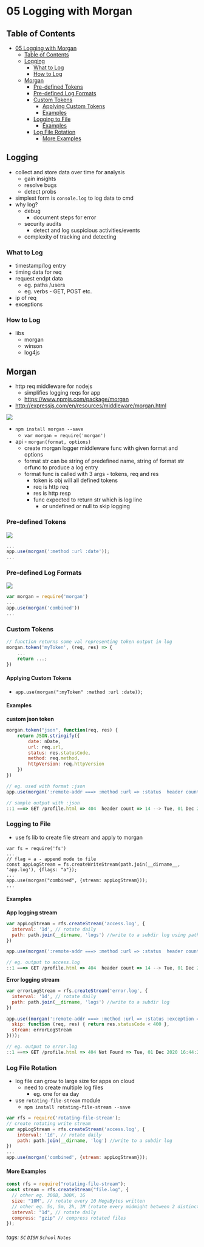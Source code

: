 

05 Logging with Morgan
===




## Table of Contents

- [05 Logging with Morgan](#05-logging-with-morgan)
  * [Table of Contents](#table-of-contents)
  * [Logging](#logging)
    + [What to Log](#what-to-log)
    + [How to Log](#how-to-log)
  * [Morgan](#morgan)
    + [Pre-defined Tokens](#pre-defined-tokens)
    + [Pre-defined Log Formats](#pre-defined-log-formats)
    + [Custom Tokens](#custom-tokens)
      - [Applying Custom Tokens](#applying-custom-tokens)
      - [Examples](#examples)
    + [Logging to File](#logging-to-file)
      - [Examples](#examples-1)
    + [Log File Rotation](#log-file-rotation)
      - [More Examples](#more-examples)

Logging
---
- collect and store data over time for analysis
    - gain insights
    - resolve bugs
    - detect probs
- simplest form is `console.log` to log data to cmd
- why log?
    - debug
        - document steps for error
    - security audits
        - detect and log suspicious activities/events
    - complexity of tracking and detecting

### What to Log
- timestamp/log entry
- timing data for req
- request endpt data
    - eg. paths /users
    - eg. verbs - GET, POST etc.
- ip of req
- exceptions

### How to Log
- libs
    - morgan
    - winson
    - log4js


Morgan
---
- http req middleware for nodejs
    - simplifies logging reqs for app
    - https://www.npmjs.com/package/morgan
- http://expressjs.com/en/resources/middleware/morgan.html


![](https://i.imgur.com/LQ6MvOf.png)

- `npm install morgan --save`
    - `var morgan = require('morgan')`
- api - `morgan(format, options)`
    - create morgan logger middleware func with given format and options
    - format str can be string of predefined name, string of format str orfunc to produce a log entry
    - format func is called with 3 args - tokens, req and res
        - token is obj will all defined tokens
        - req is http req
        - res is http resp
        - func expected to return str which is log line
            - or undefined or null to skip logging

### Pre-defined Tokens
![](https://i.imgur.com/DtlUV0z.png)

```javascript
...
app.use(morgan(':method :url :date'));
...
```

### Pre-defined Log Formats
![](https://i.imgur.com/8eYwlQO.png)

```javascript
var morgan = require('morgan')
...
app.use(morgan('combined'))
...
```

### Custom Tokens
```javascript
// function returns some val representing token output in log
morgan.token('myToken', (req, res) => {
    ...
    return ...;
})
```

#### Applying Custom Tokens
- `app.use(morgan(":myToken" :method :url :date));`

#### Examples
**custom json token**
```javascript
morgan.token("json", function(req, res) {
    return JSON.stringify({
        date: nDate,
        url: req.url,
        status: res.statusCode,
        method: req.method,
        httpVersion: req.httpVersion
    })
})

// eg. used with format :json
app.use(morgan(':remote-addr ===> :method :url => :status  header count => :req-headers-length --> :date --> :response-time :json', {stream: appLogStream}));

// sample output with :json
::1 ===> GET /profile.html => 404  header count => 14 --> Tue, 01 Dec 2020 16:44:20 GMT --> 2.661 {"date":"12/2/2020, 12:44:18 AM","url":"/profile.html","status":404,"method":"GET","httpVersion":"1.1"}
```


### Logging to File
- use fs lib to create file stream and apply to morgan


```javscript
var fs = require('fs')
...
// flag = a - append mode to file
const appLogStream = fs.createWriteStream(path.join(__dirname__, 'app.log'), {flags: "a"});
...
app.use(morgan("combined", {stream: appLogStream}));
...
```

#### Examples
**App logging stream**
```javascript
var appLogStream = rfs.createStream('access.log', {
  interval: '1d', // rotate daily
  path: path.join(__dirname, 'logs') //write to a subdir log using path module to use parent dir
})

app.use(morgan(':remote-addr ===> :method :url => :status  header count => :req-headers-length --> :date --> :response-time :json', {stream: appLogStream}));

// eg. output to access.log
::1 ===> GET /profile.html => 404  header count => 14 --> Tue, 01 Dec 2020 16:44:20 GMT --> 2.661 {"date":"12/2/2020, 12:44:18 AM","url":"/profile.html","status":404,"method":"GET","httpVersion":"1.1"}
```

**Error logging stream**
```javascript
var errorLogStream = rfs.createStream('error.log', {
  interval: '1d', // rotate daily
  path: path.join(__dirname, 'logs') //write to a subdir log
})

app.use((morgan(':remote-addr ===> :method :url => :status :exception => :date --> :response-time :exception-json', {
  skip: function (req, res) { return res.statusCode < 400 },
  stream: errorLogStream
})));

// eg. output to error.log
::1 ===> GET /profile.html => 404 Not Found => Tue, 01 Dec 2020 16:44:20 GMT --> 2.661 {"exception":"Not Found","method":"GET","url":"/profile.html","ip":"::1","date":"12/2/2020, 12:44:18 AM"}
```


### Log File Rotation
- log file can grow to large size for apps on cloud
    - need to create multiple log files
        - eg. one for ea day
- use `rotating-file-stream` module
    - `npm install rotating-file-stream --save`

```javascript
var rfs = require('rotating-file-stream');
// create rotating write stream
var appLogStream = rfs.createStream('access.log', {
    interval: '1d', // rotate daily
    path: path.join(__dirname, 'log') //write to a subdir log
})
...
app.use(morgan('combined', {stream: appLogStream}));
```


#### More Examples
```javascript
const rfs = require("rotating-file-stream");
const stream = rfs.createStream("file.log", {
  // other eg. 300B, 300K, 1G
  size: "10M", // rotate every 10 MegaBytes written
  // other eg. 5s, 5m, 2h, 1M (rotate every midmight between 2 distinct months)
  interval: "1d", // rotate daily
  compress: "gzip" // compress rotated files
});
```


###### tags: `SC` `DISM` `School` `Notes`